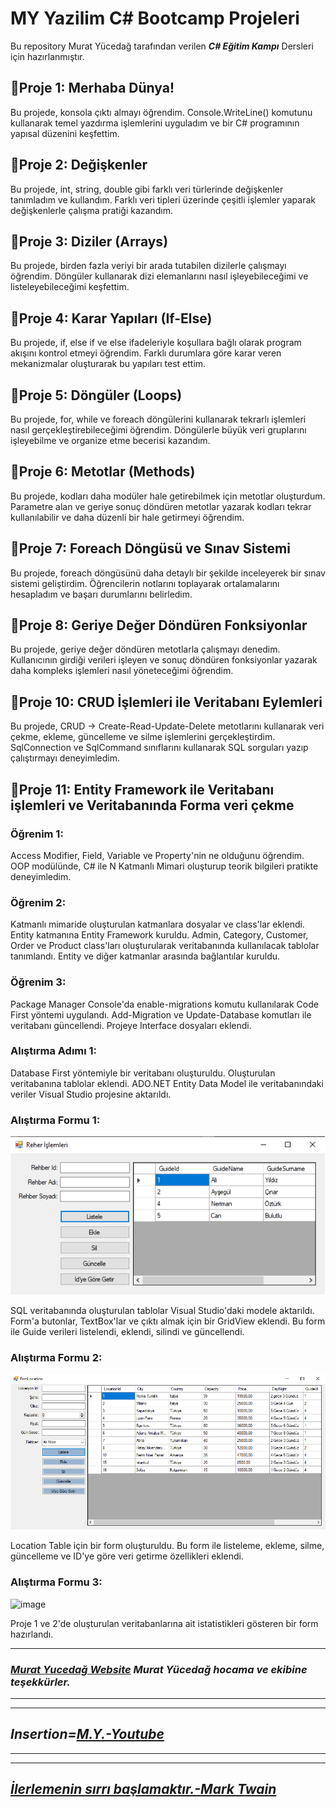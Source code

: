 # MY Yazilim C# Bootcamp Projeleri

Bu repository Murat Yücedağ tarafından verilen ***C# Eğitim Kampı*** Dersleri için hazırlanmıştır.

## 📎Proje 1: Merhaba Dünya!
Bu projede, konsola çıktı almayı öğrendim. Console.WriteLine() komutunu kullanarak temel yazdırma işlemlerini uyguladım ve bir C# programının yapısal düzenini keşfettim. 

## 📎Proje 2: Değişkenler
Bu projede, int, string, double gibi farklı veri türlerinde değişkenler tanımladım ve kullandım. Farklı veri tipleri üzerinde çeşitli işlemler yaparak değişkenlerle çalışma pratiği kazandım. 

## 📎Proje 3: Diziler (Arrays)
Bu projede, birden fazla veriyi bir arada tutabilen dizilerle çalışmayı öğrendim. Döngüler kullanarak dizi elemanlarını nasıl işleyebileceğimi ve listeleyebileceğimi keşfettim. 

## 📎Proje 4: Karar Yapıları (If-Else)
Bu projede, if, else if ve else ifadeleriyle koşullara bağlı olarak program akışını kontrol etmeyi öğrendim. Farklı durumlara göre karar veren mekanizmalar oluşturarak bu yapıları test ettim. 

## 📎Proje 5: Döngüler (Loops)
Bu projede, for, while ve foreach döngülerini kullanarak tekrarlı işlemleri nasıl gerçekleştirebileceğimi öğrendim. Döngülerle büyük veri gruplarını işleyebilme ve organize etme becerisi kazandım. 

## 📎Proje 6: Metotlar (Methods)
Bu projede, kodları daha modüler hale getirebilmek için metotlar oluşturdum. Parametre alan ve geriye sonuç döndüren metotlar yazarak kodları tekrar kullanılabilir ve daha düzenli bir hale getirmeyi öğrendim. 

## 📎Proje 7: Foreach Döngüsü ve Sınav Sistemi
Bu projede, foreach döngüsünü daha detaylı bir şekilde inceleyerek bir sınav sistemi geliştirdim. Öğrencilerin notlarını toplayarak ortalamalarını hesapladım ve başarı durumlarını belirledim. 

## 📎Proje 8: Geriye Değer Döndüren Fonksiyonlar
Bu projede, geriye değer döndüren metotlarla çalışmayı denedim. Kullanıcının girdiği verileri işleyen ve sonuç döndüren fonksiyonlar yazarak daha kompleks işlemleri nasıl yöneteceğimi öğrendim. 

## 📎Proje 10: CRUD İşlemleri ile Veritabanı Eylemleri
Bu projede, CRUD -> Create-Read-Update-Delete metotlarını kullanarak veri çekme, ekleme, güncelleme ve silme işlemlerini gerçekleştirdim. SqlConnection ve SqlCommand sınıflarını kullanarak SQL sorguları yazıp çalıştırmayı deneyimledim.  

## 📎Proje 11: Entity Framework ile Veritabanı işlemleri ve Veritabanında Forma veri çekme

### Öğrenim 1:
Access Modifier, Field, Variable ve Property'nin ne olduğunu öğrendim.
OOP modülünde, C# ile N Katmanlı Mimari oluşturup teorik bilgileri pratikte deneyimledim.
### Öğrenim 2:
Katmanlı mimaride oluşturulan katmanlara dosyalar ve class'lar eklendi.
Entity katmanına Entity Framework kuruldu.
Admin, Category, Customer, Order ve Product class'ları oluşturularak veritabanında kullanılacak tablolar tanımlandı.
Entity ve diğer katmanlar arasında bağlantılar kuruldu.
### Öğrenim 3:
Package Manager Console'da enable-migrations komutu kullanılarak Code First yöntemi uygulandı.
Add-Migration ve Update-Database komutları ile veritabanı güncellendi.
Projeye Interface dosyaları eklendi.

### Alıştırma Adımı 1:
Database First yöntemiyle bir veritabanı oluşturuldu.
Oluşturulan veritabanına tablolar eklendi.
ADO.NET Entity Data Model ile veritabanındaki veriler Visual Studio projesine aktarıldı.

### Alıştırma Formu 1:
![image](https://github.com/agitcelik21/CSharpCamp/blob/master/proje-gorselleri/Ders15-form.png)

SQL veritabanında oluşturulan tablolar Visual Studio'daki modele aktarıldı.
Form'a butonlar, TextBox'lar ve çıktı almak için bir GridView eklendi.
Bu form ile Guide verileri listelendi, eklendi, silindi ve güncellendi.

### Alıştırma Formu 2:
![image](https://github.com/agitcelik21/CSharpCamp/blob/master/proje-gorselleri/Ders16-form.png)

Location Table için bir form oluşturuldu.
Bu form ile listeleme, ekleme, silme, güncelleme ve ID'ye göre veri getirme özellikleri eklendi.

### Alıştırma Formu 3:
![image]([[https://github.com/agitcelik21/CSharpCamp/blob/master/proje-gorselleri/Ders17-form.png](https://github.com/agitcelik21/CSharpCamp/blob/master/proje-gorselleri/Ders17-form.png))

Proje 1 ve 2'de oluşturulan veritabanlarına ait istatistikleri gösteren bir form hazırlandı.


---
### ***[Murat Yucedağ Website](https://muratyucedag.com/) Murat Yücedağ hocama ve ekibine teşekkürler.***
---
---
## ***Insertion=[**M.Y.-Youtube**](https://www.youtube.com/@MurattYucedag)***
---
---
## ***[İlerlemenin sırrı başlamaktır.-Mark Twain](https://en.wikipedia.org/wiki/Mark_Twain)*** ##
